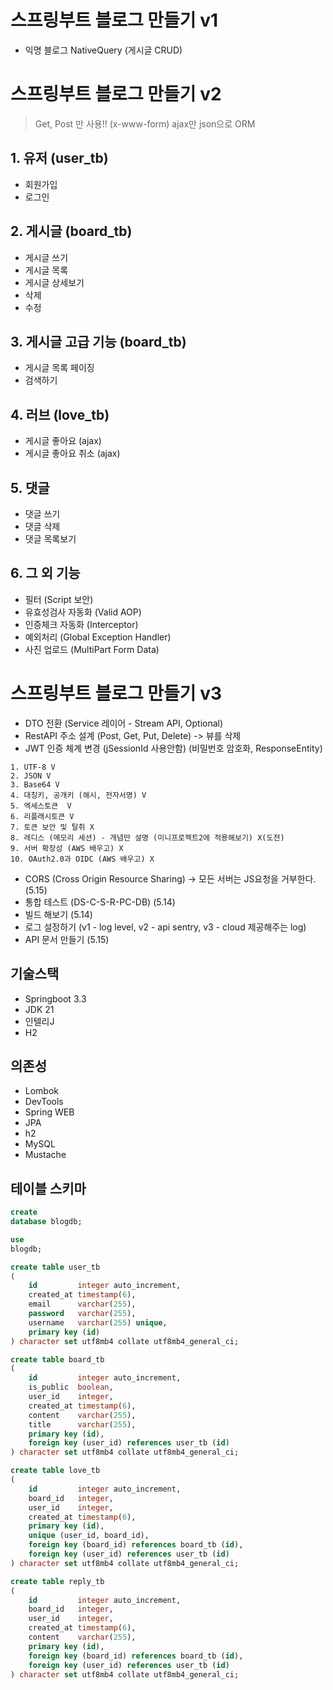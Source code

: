 # 스프링부트 블로그 만들기 v1

- 익명 블로그 NativeQuery (게시글 CRUD)

# 스프링부트 블로그 만들기 v2

> Get, Post 만 사용!! (x-www-form)
> ajax만 json으로
> ORM

## 1. 유저 (user_tb)

- 회원가입
- 로그인

## 2. 게시글 (board_tb)

- 게시글 쓰기
- 게시글 목록
- 게시글 상세보기
- 삭제
- 수정

## 3. 게시글 고급 기능 (board_tb)

- 게시글 목록 페이징
- 검색하기

## 4. 러브 (love_tb)

- 게시글 좋아요 (ajax)
- 게시글 좋아요 취소 (ajax)

## 5. 댓글

- 댓글 쓰기
- 댓글 삭제
- 댓글 목록보기

## 6. 그 외 기능

- 필터 (Script 보안)
- 유효성검사 자동화 (Valid AOP)
- 인증체크 자동화 (Interceptor)
- 예외처리 (Global Exception Handler)
- 사진 업로드 (MultiPart Form Data)

# 스프링부트 블로그 만들기 v3

- DTO 전환 (Service 레이어 - Stream API, Optional)
- RestAPI 주소 설계 (Post, Get, Put, Delete) -> 뷰를 삭제
- JWT 인증 체계 변경 (jSessionId 사용안함) (비밀번호 암호화, ResponseEntity)

```text
1. UTF-8 V
2. JSON V
3. Base64 V
4. 대칭키, 공개키 (해시, 전자서명) V
5. 엑세스토큰  V
6. 리플래시토큰 V
7. 토큰 보안 및 탈취 X
8. 레디스 (메모리 세션) - 개념만 설명 (미니프로젝트2에 적용해보기) X(도전)
9. 서버 확장성 (AWS 배우고) X
10. OAuth2.0과 OIDC (AWS 배우고) X
```

- CORS (Cross Origin Resource Sharing) -> 모든 서버는 JS요청을 거부한다. (5.15)
- 통합 테스트 (DS-C-S-R-PC-DB) (5.14)
- 빌드 해보기 (5.14)
- 로그 설정하기 (v1 - log level, v2 - api sentry, v3 - cloud 제공해주는 log)
- API 문서 만들기 (5.15)

## 기술스택

- Springboot 3.3
- JDK 21
- 인텔리J
- H2

## 의존성

- Lombok
- DevTools
- Spring WEB
- JPA
- h2
- MySQL
- Mustache

## 테이블 스키마

```sql
create
database blogdb;

use
blogdb;

create table user_tb
(
    id         integer auto_increment,
    created_at timestamp(6),
    email      varchar(255),
    password   varchar(255),
    username   varchar(255) unique,
    primary key (id)
) character set utf8mb4 collate utf8mb4_general_ci;

create table board_tb
(
    id         integer auto_increment,
    is_public  boolean,
    user_id    integer,
    created_at timestamp(6),
    content    varchar(255),
    title      varchar(255),
    primary key (id),
    foreign key (user_id) references user_tb (id)
) character set utf8mb4 collate utf8mb4_general_ci;

create table love_tb
(
    id         integer auto_increment,
    board_id   integer,
    user_id    integer,
    created_at timestamp(6),
    primary key (id),
    unique (user_id, board_id),
    foreign key (board_id) references board_tb (id),
    foreign key (user_id) references user_tb (id)
) character set utf8mb4 collate utf8mb4_general_ci;

create table reply_tb
(
    id         integer auto_increment,
    board_id   integer,
    user_id    integer,
    created_at timestamp(6),
    content    varchar(255),
    primary key (id),
    foreign key (board_id) references board_tb (id),
    foreign key (user_id) references user_tb (id)
) character set utf8mb4 collate utf8mb4_general_ci;

```